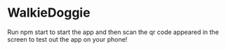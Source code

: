 # WalkieDoggie

Run npm start to start the app and then scan the qr code appeared in the screen to test out the app on your phone!
